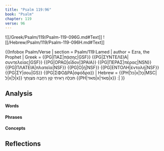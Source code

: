 ```yaml
---
title: "Psalm 119:96"
book: "Psalm"
chapter: 119
verse: 96
---
```

![[/Greek/Psalm/119/Psalm-119-096G.md#Text]]
![[/Hebrew/Psalm/119/Psalm-119-096H.md#Text]]

{{Infobox Psalm/Verse |
  section = Psalm/119:Lamed |
  author = Ezra, the Prophet |
  Greek = {{PG|ΠΑΣ|πάσης|GSF}} {{PG|ΣΥΝΤΕΛΕΙΑ|συντελείας|GSF}} {{PG|ΟΡΑΩ|εἶδον|3PAIA}} {{PG|ΠΕΡΑΣ|πέρας|NSN}} {{PG|ΠΛΑΤΕΙΑ|πλατεῖα|NSF}} {{PG|Ο|ἡ|NSF}} {{PG|ΕΝΤΟΛΗ|ἐντολή|NSF}} {{PG|ΣΥ|σου|GS}} {{PG|ΣΦΟΔΡΑ|σφόδρα}} |
  Hebrew = {{PH|כל|x|כָל|MSC|לְ|x|לְ|x}}
תִּכְלָה
רָאִיתִי
קֵץ
רְחָבָה
מִצְוָתְךָ
{{PH|מאד|x|מְאֹד|x}}
׃ |
}}

## Analysis

#### Words

#### Phrases

#### Concepts

## Reflections
